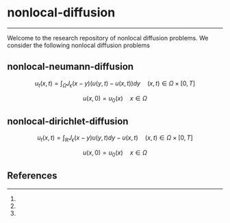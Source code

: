 # nonlocal-diffusion
---

Welcome to the research repository of nonlocal diffusion problems. We consider the following nonlocal diffusion problems

## nonlocal-neumann-diffusion

$$u_t(x,t) = \int_\Omega J_\epsilon(x-y)\left(u(y,t) - u(x,t)\right) dy  \quad (x,t) \in \Omega \times [0, T]$$

$$u(x,0) = u_0(x) \quad x \in \Omega$$

## nonlocal-dirichlet-diffusion

$$u_t(x,t) = \int_\mathbb{R} J_\epsilon(x-y)u(y, t)dy - u(x, t) \quad (x,t) \in \Omega \times [0, T]$$

$$u(x, 0) = u_0(x) \quad x \in \Omega$$

## References
---
1. 
2.
3.

